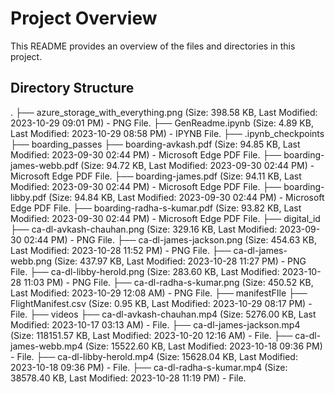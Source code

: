 # Project Overview
This README provides an overview of the files and directories in this project.

## Directory Structure

.
├── azure_storage_with_everything.png (Size: 398.58 KB, Last Modified: 2023-10-29 09:01 PM) - PNG File.
├── GenReadme.ipynb (Size: 4.89 KB, Last Modified: 2023-10-29 08:58 PM) - IPYNB File.
├── .ipynb_checkpoints
├── boarding_passes
├── boarding-avkash.pdf (Size: 94.85 KB, Last Modified: 2023-09-30 02:44 PM) - Microsoft Edge PDF File.
├── boarding-james-webb.pdf (Size: 94.72 KB, Last Modified: 2023-09-30 02:44 PM) - Microsoft Edge PDF File.
├── boarding-james.pdf (Size: 94.11 KB, Last Modified: 2023-09-30 02:44 PM) - Microsoft Edge PDF File.
├── boarding-libby.pdf (Size: 94.84 KB, Last Modified: 2023-09-30 02:44 PM) - Microsoft Edge PDF File.
├── boarding-radha-s-kumar.pdf (Size: 93.82 KB, Last Modified: 2023-09-30 02:44 PM) - Microsoft Edge PDF File.
├── digital_id
├── ca-dl-avkash-chauhan.png (Size: 329.16 KB, Last Modified: 2023-09-30 02:44 PM) - PNG File.
├── ca-dl-james-jackson.png (Size: 454.63 KB, Last Modified: 2023-10-28 11:52 PM) - PNG File.
├── ca-dl-james-webb.png (Size: 437.97 KB, Last Modified: 2023-10-28 11:27 PM) - PNG File.
├── ca-dl-libby-herold.png (Size: 283.60 KB, Last Modified: 2023-10-28 11:03 PM) - PNG File.
├── ca-dl-radha-s-kumar.png (Size: 450.52 KB, Last Modified: 2023-10-29 12:08 AM) - PNG File.
├── manifestFIle
├── FlightManifest.csv (Size: 0.95 KB, Last Modified: 2023-10-29 08:17 PM) - File.
├── videos
├── ca-dl-avkash-chauhan.mp4 (Size: 5276.00 KB, Last Modified: 2023-10-17 03:13 AM) - File.
├── ca-dl-james-jackson.mp4 (Size: 118151.57 KB, Last Modified: 2023-10-20 12:16 AM) - File.
├── ca-dl-james-webb.mp4 (Size: 15522.60 KB, Last Modified: 2023-10-18 09:36 PM) - File.
├── ca-dl-libby-herold.mp4 (Size: 15628.04 KB, Last Modified: 2023-10-18 09:36 PM) - File.
├── ca-dl-radha-s-kumar.mp4 (Size: 38578.40 KB, Last Modified: 2023-10-28 11:19 PM) - File.
